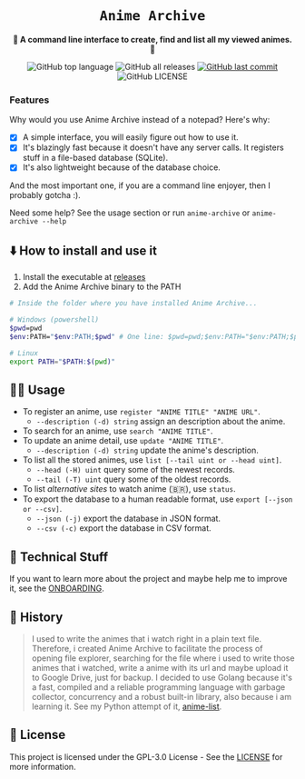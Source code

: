 <div align="center">
  <h1><code>Anime Archive</code></h1>

  <p>
    <strong>🦋 A command line interface to create, find and list all my viewed animes. 🦋</strong>
  </p>

  <p>
    <img
      alt="GitHub top language"
      src="https://img.shields.io/github/languages/top/kauefraga/anime-archive"
    />
    <img
      alt="GitHub all releases"
      src="https://img.shields.io/github/downloads/kauefraga/anime-archive/total"
    />
    <a href="https://github.com/kauefraga/anime-archive/commits/main">
      <img
        alt="GitHub last commit"
        src="https://img.shields.io/github/last-commit/kauefraga/anime-archive"
      />
    </a>
    <img
      alt="GitHub LICENSE"
      src="https://img.shields.io/github/license/kauefraga/anime-archive"
    />
  </p>
</div>

### Features

Why would you use Anime Archive instead of a notepad? Here's why:

- [x] A simple interface, you will easily figure out how to use it.
- [x] It's blazingly fast because it doesn't have any server calls. It registers stuff in a file-based database (SQLite).
- [x] It's also lightweight because of the database choice.

And the most important one, if you are a command line enjoyer, then I probably gotcha :).

Need some help? See the usage section or run `anime-archive` or `anime-archive --help`

## ⬇️ How to install and use it

1. Install the executable at [releases](https://github.com/kauefraga/anime-archive/releases)
2. Add the Anime Archive binary to the PATH

```bash
# Inside the folder where you have installed Anime Archive...

# Windows (powershell)
$pwd=pwd
$env:PATH="$env:PATH;$pwd" # One line: $pwd=pwd;$env:PATH="$env:PATH;$pwd"

# Linux
export PATH="$PATH:$(pwd)"
```

## 🤹‍♂️ Usage

- To register an anime, use `register "ANIME TITLE" "ANIME URL"`.
  - `--description (-d) string` assign an description about the anime.
- To search for an anime, use `search "ANIME TITLE"`.
- To update an anime detail, use `update "ANIME TITLE"`.
  - `--description (-d) string` update the anime's description.
- To list all the stored animes, use `list [--tail uint or --head uint]`.
  - `--head (-H) uint` query some of the newest records.
  - `--tail (-T) uint` query some of the oldest records.
- To list *alternative sites* to watch anime (:brazil:), use `status`.
- To export the database to a human readable format, use `export [--json or --csv]`.
  - `--json (-j)` export the database in JSON format.
  - `--csv (-c)` export the database in CSV format.

## 🦄 Technical Stuff

If you want to learn more about the project and maybe help me to improve it, see the [ONBOARDING](ONBOARDING.md).

## 📜 History

> I used to write the animes that i watch right in a plain text file. Therefore, i created Anime Archive to facilitate the process of opening file explorer, searching for the file where i used to write those animes that i watched, write a anime with its url and maybe upload it to Google Drive, just for backup. I decided to use Golang because it's a fast, compiled and a reliable programming language with garbage collector, concurrency and a robust built-in library, also because i am learning it. See my Python attempt of it, [anime-list](https://github.com/kauefraga/anime-list-python).

## 📝 License

This project is licensed under the GPL-3.0 License - See the [LICENSE](https://github.com/kauefraga/anime-archive/blob/main/LICENSE) for more information.
